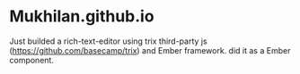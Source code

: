 # Mukhilan.github.io

Just builded a rich-text-editor using trix third-party js (https://github.com/basecamp/trix) and Ember framework.
did it as a Ember component.
